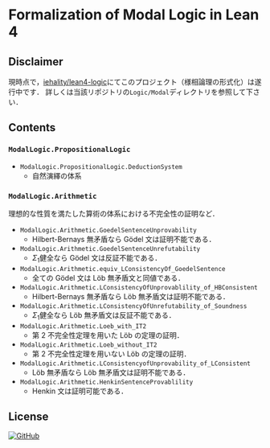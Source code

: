 # Formalization of Modal Logic in Lean 4

## Disclaimer

現時点で，[iehality/lean4-logic](https://github.com/iehality/lean4-logic)にてこのプロジェクト（様相論理の形式化）は遂行中です．
詳しくは当該リポジトリの`Logic/Modal`ディレクトリを参照して下さい．

## Contents

### `ModalLogic.PropositionalLogic`

- `ModalLogic.PropositionalLogic.DeductionSystem`
  - 自然演繹の体系

### `ModalLogic.Arithmetic`

理想的な性質を満たした算術の体系における不完全性の証明など．

- `ModalLogic.Arithmetic.GoedelSentenceUnprovability`
  - Hilbert-Bernays 無矛盾なら Gödel 文は証明不能である．
- `ModalLogic.Arithmetic.GoedelSentenceUnrefutability`
  - $Σ_1$健全なら Gödel 文は反証不能である．
- `ModalLogic.Arithmetic.equiv_LConsistencyOf_GoedelSentence`
  - 全ての Gödel 文は Löb 無矛盾文と同値である．
- `ModalLogic.Arithmetic.LConsistencyOfUnprovablility_of_HBConsistent`
  - Hilbert-Bernays 無矛盾なら Löb 無矛盾文は証明不能である．
- `ModalLogic.Arithmetic.LConsistencyOfUnrefutability_of_Soundness`
  - $Σ_1$健全なら Löb 無矛盾文は反証不能である．
- `ModalLogic.Arithmetic.Loeb_with_IT2`
  - 第 2 不完全性定理を用いた Löb の定理の証明．
- `ModalLogic.Arithmetic.Loeb_without_IT2`
  - 第 2 不完全性定理を用いない Löb の定理の証明．
- `ModalLogic.Arithmetic.LConsistencyofUnprovability_of_LConsistent`
  - Löb 無矛盾なら Löb 無矛盾文は証明不能である．
- `ModalLogic.Arithmetic.HenkinSentenceProvablility`
  - Henkin 文は証明可能である．

## License

[![GitHub](https://img.shields.io/github/license/sno2wman/lean4-modallogic?style=flat-square)](https://github.com/SnO2WMaN/lean4-modallogic/blob/main/LICENSE)
